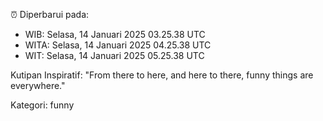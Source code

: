 ⏰ Diperbarui pada:
- WIB: Selasa, 14 Januari 2025 03.25.38 UTC
- WITA: Selasa, 14 Januari 2025 04.25.38 UTC
- WIT: Selasa, 14 Januari 2025 05.25.38 UTC

Kutipan Inspiratif:
"From there to here, and here to there, funny things are everywhere."


Kategori: funny


